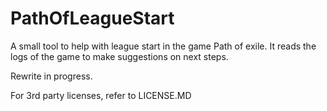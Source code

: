 # PathOfLeagueStart
A small tool to help with league start in the game Path of exile. It reads the logs of the game to make suggestions on next steps. 


Rewrite in progress.

For 3rd party licenses, refer to LICENSE.MD
